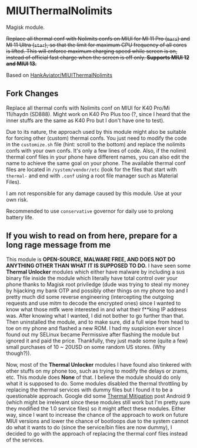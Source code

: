 # MIUIThermalNolimits
Magisk module.

~~Replace all thermal conf with Nolimits confs on MIUI for MI 11 Pro (`mars`) and MI 11 Ultra (`star`), so that the limit for maximum CPU frequency of all cores is lifted. This will enforce maximum charging speed while screen is on, instead of official fast charge when the screen is off only. **Supports MIUI 12 and MIUI 13.**~~

Based on [HankAviator/MIUIThermalNolimits](https://github.com/HankAviator/MIUIThermalNolimits)

## Fork Changes
Replace all thermal confs with Nolimits conf on MIUI for K40 Pro/Mi 11i/haydn (SD888). Might work on K40 Pro Plus too (?, since I heard that the inner stuffs are the same as K40 Pro but I don't have one to test).

Due to its nature, the approach used by this module might also be suitable for forcing other (custom) thermal confs. You just need to modify the code in the `customize.sh` file (hint: scroll to the bottom) and replace the nolimits confs with your own confs. It's only a few lines of code. Also, if the nolimit thermal conf files in your phone have different names, you can also edit the name to achieve the same goal on your phone. The available thermal conf files are located in `/system/vendor/etc` (look for the files that start with `thermal-` and end with `.conf` using a root file manager such as Material Files).

I am not responsible for any damage caused by this module. Use at your own risk.

Recommended to use `conservative` governor for daily use to prolong battery life.

## If you wish to read on from here, prepare for a long rage message from me

This module is **OPEN-SOURCE, MALWARE FREE, AND DOES NOT DO ANYTHING OTHER THAN WHAT IT IS SUPPOSED TO DO.** I have seen some **Thermal Unlocker** modules which either have malware by including a sus binary file inside the module which literally have total control over your phone thanks to Magisk root priviledge (dude was trying to steal my money by hijacking my bank OTP and possibly other things on my phone too and I pretty much did some reverse engineering (intercepting the outgoing requests and use mitm to decode the encrypted ones) since I wanted to know what those mtfk were interested in and what their f**king IP address was. After knowing what I wanted, I did not bother to go further than that. Then uninstalled the module, and to make sure, did a full wipe from head to toe on my phone and flashed a new ROM. I had my suspicion ever since I found out my SELinux became Permissive after flashing the module but ignored it and paid the price. Thankfully, they just made some (quite a few) small purchases of 10 ~ 20USD on some random US stores. (Why though?)).

Now, most of the **Thermal Unlocker** modules I have found also tinkered with other stuffs on my phone too, such as trying to modify the delays or zrams, etc. This module does **None** of that. I believe the module should do only what it is supposed to do. Some modules disabled the thermal throttling by replacing the thermal services with dummy files but I found it to be a questionable approach. Google did some [Thermal Mitigation](https://source.android.com/docs/core/power/thermal-mitigation) post Android 9 (which might be irrelevant since these modules still work but I'm pretty sure they modified the 1.0 service files) so it might affect these modules. Either way, since I want to increase the chance of the approach to work on future MIUI versions and lower the chance of bootloops due to the system cannot do what it wants to do (since the service/bin files are now dummy), I decided to go with the approach of replacing the thermal conf files instead of the services.